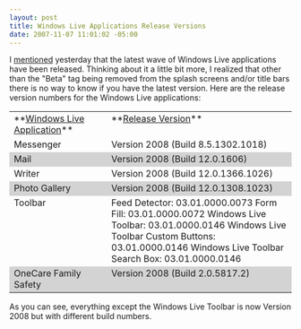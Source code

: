 ```yaml
---
layout: post
title: Windows Live Applications Release Versions
date: 2007-11-07 11:01:02 -05:00
---
```


I [mentioned](http://geekswithblogs.net/sdorman/archive/2007/11/06/Windows-Live-Wave-2-Released.aspx) yesterday that the latest wave of Windows Live applications have been released. Thinking about it a little bit more, I realized that other than the "Beta" tag being removed from the splash screens and/or title bars there is no way to know if you have the latest version. Here are the release version numbers for the Windows Live applications:
 <table cellspacing="0" cellpadding="2" width="648" border="0"> <tbody> <tr> <td valign="top" width="198">**<u>Windows Live Application</u>**</td> <td valign="top" width="448">**<u>Release Version</u>**</td></tr> <tr> <td valign="top" width="198">Messenger</td> <td valign="top" width="448">Version 2008 (Build 8.5.1302.1018)</td></tr> <tr style="background-color: lightgrey"> <td valign="top" width="198">Mail</td> <td valign="top" width="448">Version 2008 (Build 12.0.1606)</td></tr> <tr> <td valign="top" width="198">Writer</td> <td valign="top" width="448">Version 2008 (Build 12.0.1366.1026)</td></tr> <tr style="background-color: lightgrey"> <td valign="top" width="198">Photo Gallery</td> <td valign="top" width="448">Version 2008 (Build 12.0.1308.1023)</td></tr> <tr> <td valign="top" width="198">Toolbar</td> <td valign="top" width="448">Feed Detector: 03.01.0000.0073  
Form Fill: 03.01.0000.0072  
Windows Live Toolbar: 03.01.0000.0146  
Windows Live Toolbar Custom Buttons: 03.01.0000.0146  
Windows Live Toolbar Search Box: 03.01.0000.0146</td></tr> <tr style="background-color: lightgrey"> <td valign="top" width="198">OneCare Family Safety</td> <td valign="top" width="448">Version 2008 (Build 2.0.5817.2)</td></tr></tbody></table> 

As you can see, everything except the Windows Live Toolbar is now Version 2008 but with different build numbers.
